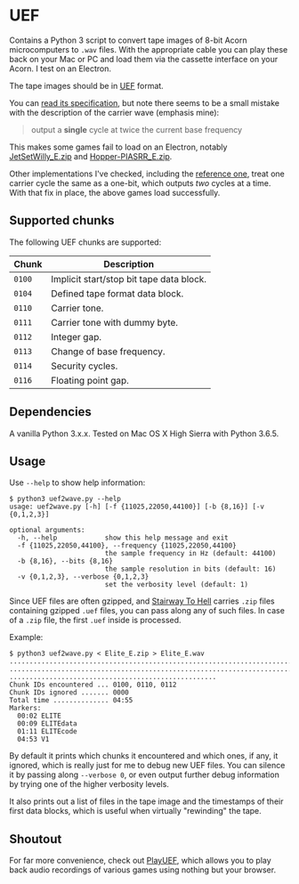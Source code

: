 # UEF

Contains a Python 3 script to convert tape images of 8-bit Acorn microcomputers
to `.wav` files. With the appropriate cable you can play these back on your Mac
or PC and load them via the cassette interface on your Acorn. I test on an
Electron.

The tape images should be in [UEF](https://en.wikipedia.org/wiki/Unified_Emulator_Format)
format.

You can [read its specification](http://electrem.emuunlim.com/UEFSpecs.htm), but
note there seems to be a small mistake with the description of the carrier wave
(emphasis mine):

> output a **single** cycle at twice the current base frequency

This makes some games fail to load on an Electron, notably [JetSetWilly_E.zip](https://www.stairwaytohell.com/electron/uefarchive/Tynesoft/JetSetWilly_E.zip)
and [Hopper-PIASRR_E.zip](https://www.stairwaytohell.com/electron/uefarchive/SuperiorReRelease/Hopper-PIASRR_E.zip).

Other implementations I've checked, including the [reference one](https://github.com/TomHarte/CLK/blob/master/Storage/Tape/Formats/TapeUEF.cpp),
treat one carrier cycle the same as a one-bit, which outputs _two_ cycles at a
time. With that fix in place, the above games load successfully.

## Supported chunks

The following UEF chunks are supported:

Chunk  | Description
-------|------------
`0100` | Implicit start/stop bit tape data block.
`0104` | Defined tape format data block.
`0110` | Carrier tone.
`0111` | Carrier tone with dummy byte.
`0112` | Integer gap.
`0113` | Change of base frequency.
`0114` | Security cycles.
`0116` | Floating point gap.

## Dependencies

A vanilla Python 3.x.x. Tested on Mac OS X High Sierra with Python 3.6.5.

## Usage

Use `--help` to show help information:

```
$ python3 uef2wave.py --help
usage: uef2wave.py [-h] [-f {11025,22050,44100}] [-b {8,16}] [-v {0,1,2,3}]

optional arguments:
  -h, --help            show this help message and exit
  -f {11025,22050,44100}, --frequency {11025,22050,44100}
                        the sample frequency in Hz (default: 44100)
  -b {8,16}, --bits {8,16}
                        the sample resolution in bits (default: 16)
  -v {0,1,2,3}, --verbose {0,1,2,3}
                        set the verbosity level (default: 1)
```

Since UEF files are often gzipped, and [Stairway To Hell](https://www.stairwaytohell.com)
carries `.zip` files containing gzipped `.uef` files, you can pass along any of
such files. In case of a `.zip` file, the first `.uef` inside is processed.

Example:

```
$ python3 uef2wave.py < Elite_E.zip > Elite_E.wav
................................................................................
................................................................................
....................................................
Chunk IDs encountered ... 0100, 0110, 0112
Chunk IDs ignored ....... 0000
Total time .............. 04:55
Markers:
  00:02 ELITE
  00:09 ELITEdata
  01:11 ELITEcode
  04:53 V1
```

By default it prints which chunks it encountered and which ones, if any, it
ignored, which is really just for me to debug new UEF files. You can silence
it by passing along `--verbose 0`, or even output further debug information
by trying one of the higher verbosity levels.

It also prints out a list of files in the tape image and the timestamps of their
first data blocks, which is useful when virtually "rewinding" the tape.

## Shoutout

For far more convenience, check out [PlayUEF](http://www.8bitkick.cc/playuef.html),
which allows you to play back audio recordings of various games using nothing
but your browser.
